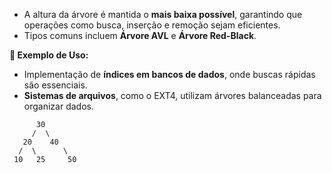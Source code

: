 - A altura da árvore é mantida o **mais baixa possível**, garantindo que operações como busca, inserção e remoção sejam eficientes.
- Tipos comuns incluem **Árvore AVL** e **Árvore Red-Black**.

**📌 Exemplo de Uso:**

- Implementação de **índices em bancos de dados**, onde buscas rápidas são essenciais.
- **Sistemas de arquivos**, como o EXT4, utilizam árvores balanceadas para organizar dados.

```
      30  
     /  \  
   20    40  
  /  \      \  
 10   25     50  

```
